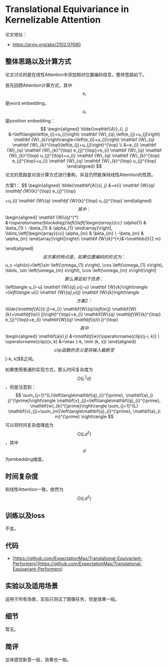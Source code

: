# Translational Equivariance in Kernelizable Attention

论文地址：

- https://arxiv.org/abs/2102.07680



## 整体思路以及计算方式

论文讨论的是在线性Attention中添加相对位置编码信息，整体思路如下。

首先回顾Attention计算方式，其中$$e_i$$是word embedding，$$u_i$$是position embedding：
$$
\begin{aligned}
\tilde{\mathbf{A}}_{i, j} &=\left\langle\left(e_{i}+u_{i}\right) \mathbf {W}_{q},\left(e_{j}+u_{j}\right) \mathbf {W}_{k}\right\rangle=\left(e_{i}+u_{i}\right) \mathbf {W}_{q} \mathbf {W}_{k}^{\top}\left(e_{j}+u_{j}\right)^{\top} \\
&=e_{i} \mathbf {W}_{q} \mathbf {W}_{k}^{\top} e_{j}^{\top}+e_{i} \mathbf {W}_{q} \mathbf {W}_{k}^{\top} u_{j}^{\top}+u_{i} \mathbf {W}_{q} \mathbf {W}_{k}^{\top} e_{j}^{\top}+u_{i} \mathbf {W}_{q} \mathbf {W}_{k}^{\top} u_{j}^{\top}
\end{aligned}
$$
论文的思路是对该计算方式进行重构，并且仍然能保持线性Attention的性质。

方案1：
$$
\begin{aligned}
\tilde{\mathbf{A}}_{i, j} 
&=e_{i} \mathbf {W}_{q} \mathbf {W}_{k}^{\top} e_{j}^{\top}

+u_{i} \mathbf {W}_{q} \mathbf {W}_{k}^{\top} u_{j}^{\top}
\end{aligned}
$$
其中：
$$
\begin{aligned}
\mathbf {W}_{q}^{*}
&=\operatorname{blockdiag}\left(\left[\begin{array}{cc}
\alpha_{1} & \beta_{1} \\
-\beta_{1} & \alpha_{1}
\end{array}\right], \ldots,\left[\begin{array}{cc}
\alpha_{m} & \beta_{m} \\
-\beta_{m} & \alpha_{m}
\end{array}\right]\right)\\
\mathbf {W}_{k}^{*}&=\mathbb{I}_{2 m}


\end{aligned}
$$
该方案的特点是，如果位置编码的形式为：
$$
u_x =\phi(x)=\left[\sin \left(\omega_{1} x\right), \cos \left(\omega_{1} x\right), \ldots, \sin \left(\omega_{m} x\right), \cos \left(\omega_{m} x\right)\right]
$$
那么满足如下性质：
$$
\left\langle u_{i-u}  \mathbf {W}_{q},u_{j-u} \mathbf {W}_{k}\right\rangle
=\left\langle u_{i}  \mathbf {W}_{q},u_{j} \mathbf {W}_{k}\right\rangle
$$
方案2：
$$
\tilde{\mathbf{A}}_{i j}=e_{i} \mathbf{W}_{q}\left(e_{j} \mathbf{W}_{k}+\mathbf{a}_{i j}\right)^{\top}=e_{i} \mathbf{W}_{q} \mathbf{W}_{k}^{\top} e_{j}^{\top}+e_{i} \mathbf{W}_{q} \mathbf{a}_{i j}^{\top}
$$
其中
$$
\begin{aligned}
\mathbf{a}_{i j} &=\mathbf{w}_{\operatorname{clip}(j-i, k)} \\
\operatorname{clip}(x, k) &=\max (-k, \min (k, x))
\end{aligned}
$$
clip函数的含义是将输入截断至$$[-k, k]$$之间。

如果使用普通的实现方式，那么时间复杂度为$$O(L^2 d)$$，但是注意到：
$$
\sum_{j=1}^{L}\left\langle\mathbf{q}_{i}^{\prime}, \mathbf{a}_{i j}^{\prime}\right\rangle \mathbf{v}_{j}=\left\langle\mathbf{q}_{i}^{\prime}, \mathbf{w}_{k}^{\prime}\right\rangle \sum_{j=1}^{L} \mathbf{v}_{j}+\sum_{m}\left\langle\mathbf{q}_{i}^{\prime}, \mathbf{a}_{i m}^{\prime} \right\rangle 
$$
可以将时间复杂度降低为$$O(Ld^2)$$，其中$$d$$为embedding维度。



## 时间复杂度

和线性Attention一致，依然为$$O(Ld^2)$$



## 训练以及loss

不变。



## 代码

- [https://github.com/ExpectationMax/Translational-Equivariant-Performers](https://github.com/ExpectationMax/Translational-Equivariant-Performers)



## 实验以及适用场景

适用于所有场景，实验只测试了图像任务，但是效果一般。



## 细节

暂无。



## 简评

总体感觉新意一般，效果也一般。
